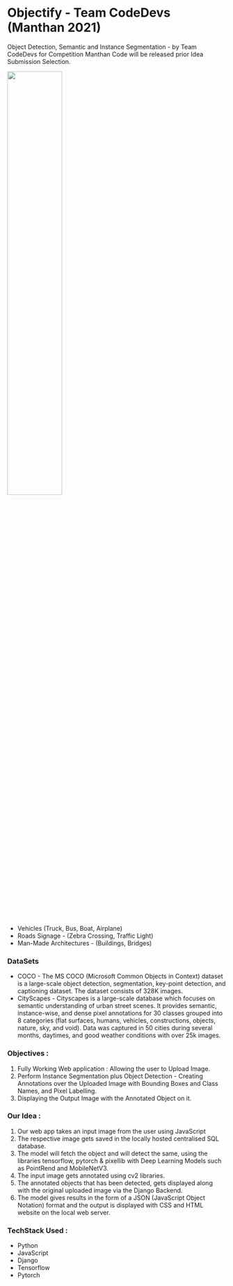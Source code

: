 # Objectify - Team CodeDevs (Manthan 2021)
Object Detection, Semantic and Instance Segmentation - by Team CodeDevs for Competition Manthan
Code will be released prior Idea Submission Selection.

<a href="#"><img width="50%" height="auto" align="center" src="https://user-images.githubusercontent.com/78292851/139589354-64f6d6cd-6af8-47f1-aba7-3f87cc92c3a3.png" height="100px"/></a>

- Vehicles (Truck, Bus, Boat, Airplane)
- Roads Signage - (Zebra Crossing, Traffic Light)
- Man-Made Architectures - (Buildings, Bridges)

### DataSets
- COCO - The MS COCO (Microsoft Common Objects in Context) dataset is a large-scale object detection, segmentation, key-point detection, and captioning dataset. The dataset consists of 328K images.
- CityScapes - Cityscapes is a large-scale database which focuses on semantic understanding of urban street scenes. It provides semantic, instance-wise, and dense pixel annotations for 30 classes grouped into 8 categories (flat surfaces, humans, vehicles, constructions, objects, nature, sky, and void). Data was captured in 50 cities during several months, daytimes, and good weather conditions with over 25k images.

### Objectives :
1. Fully Working Web application : Allowing the user to Upload Image.
2. Perform Instance Segmentation plus Object Detection - Creating Annotations over the Uploaded Image with Bounding Boxes and Class Names, and Pixel Labelling.
3. Displaying the Output Image with the Annotated Object on it.

### Our Idea :
1. Our web app takes an input image from the user using JavaScript
2. The respective image gets saved in the locally hosted centralised  SQL database.
3. The model will fetch the object and will detect the same, using the libraries tensorflow, pytorch & pixellib with Deep Learning Models such as PointRend and MobileNetV3. 
4. The input image gets annotated using cv2 libraries.
5. The annotated objects that has been detected, gets displayed along with the original uploaded image via the Django Backend.
6. The model gives results in the form of a JSON (JavaScript Object Notation) format and the output is displayed with CSS and HTML website on the local web server.

### TechStack Used :
- Python
- JavaScript
- Django
- Tensorflow
- Pytorch

